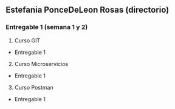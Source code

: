 ## Estefania PonceDeLeon Rosas (directorio)
### Entregable 1 (semana 1 y 2)
1. Curso GIT
- Entregable 1
2. Curso Microservicios
- Entregable 1
3. Curso Postman
- Entregable 1